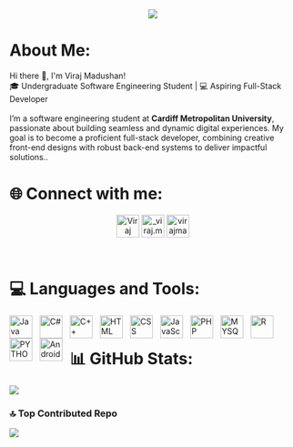 
<!-- HEADER -->
<div align="center" width="100">
  <img src="https://capsule-render.vercel.app/api?type=waving&height=300&color=gradient&customColorList=0,2,2,5,30&text=Viraj%20Madushan&reversal=true&fontSize=63&descAlign=50&textBg=false"/>

</div>

#  About Me:
Hi there 👋, I'm Viraj Madushan!<br>🎓 Undergraduate Software Engineering Student | 💻 Aspiring Full-Stack Developer<br><br>
I’m a software engineering student at <b> Cardiff Metropolitan University</b>, passionate about building seamless and dynamic digital experiences. My goal is to become a proficient full-stack developer, combining creative front-end designs with robust back-end systems to deliver impactful solutions..


# 🌐 Connect with me:
<p align="Center">
   <a href="www.linkedin.com/in/viraj-madushan-747a09257" target="blank"><img align="center" src="https://github.com/Scar1109/skill-icons/blob/main/icons/LinkedIn.svg"     alt="Viraj Madushan" height="40" width="40"  /></a>
  <a href="https://www.instagram.com/_viraj.madushan_/profilecard/?igsh=MTZiY3k3MGt5cXRlbg==" target="blank"><img align="center" src="https://raw.githubusercontent.com/rahuldkjain/github-profile-readme-generator/master/src/images/icons/Social/instagram.svg" alt="_viraj.madushan_" height="40" width="40" /></a>
  <a href="https://youtube.com/@virajmjay?si=p6T4mbxcdM22ER_4" target="blank"><img align="center"  src="https://raw.githubusercontent.com/rahuldkjain/github-profile-readme-generator/master/src/images/icons/Social/youtube.svg" alt="virajmadushan" height="40" width="40" /></a>
</P>
<br />

#
# 💻 Languages and Tools:


<img align="left" alt="Java" width="40px" style="padding-right:10px;" src="https://github.com/Scar1109/skill-icons/blob/main/icons/Java-Light.svg"/>
<img align="left" alt="C#" width="40px" style="padding-right:10px;" src="https://github.com/Scar1109/skill-icons/blob/main/icons/CS.svg" />
<img align="left" alt="C++" width="40px" style="padding-right:10px;" src="https://github.com/Scar1109/skill-icons/blob/main/icons/CPP.svg" />
<img align="left" alt="HTML" width="40px" style="padding-right:10px;" src="https://github.com/Scar1109/skill-icons/blob/main/icons/HTML.svg" />
<img align="left" alt="CSS" width="40px" style="padding-right:10px;" src="https://github.com/Scar1109/skill-icons/blob/main/icons/CSS.svg" />
<img align="left" alt="JavaScript" width="40px" style="padding-right:10px;" src="https://github.com/Scar1109/skill-icons/blob/main/icons/JavaScript.svg" />
<img align="left" alt="PHP" width="40px" style="padding-right:10px;" src="https://github.com/Scar1109/skill-icons/blob/main/icons/PHP-Light.svg" />
<img align="left" alt="MYSQL" width="40px" style="padding-right:10px;" src="https://github.com/Scar1109/skill-icons/blob/main/icons/MySQL-Light.svg" />
<img align="left" alt="R" width="40px" style="padding-right:10px;" src="https://github.com/Scar1109/skill-icons/blob/main/icons/R-Dark.svg" />
<img align="left" alt="PYTHON" width="40px" style="padding-right:10px;" src="https://github.com/Scar1109/skill-icons/blob/main/icons/Python-Light.svg" />
<img align="left" alt="AndroidStudio" width="40px" style="padding-right:10px;" src="https://github.com/Scar1109/skill-icons/blob/main/icons/AndroidStudio-Light.svg" />

<br />

#
# 📊 GitHub Stats:
![](https://github-readme-stats.vercel.app/api?username=VirajMadushan&theme=tokyonight&hide_border=false&include_all_commits=false&count_private=false)<br/>


### 🔝 Top Contributed Repo
![](https://github-contributor-stats.vercel.app/api?username=VirajMadushan&limit=5&theme=dark&combine_all_yearly_contributions=true)

<!-- Proudly created with GPRM ( https://gprm.itsvg.in ) -->
